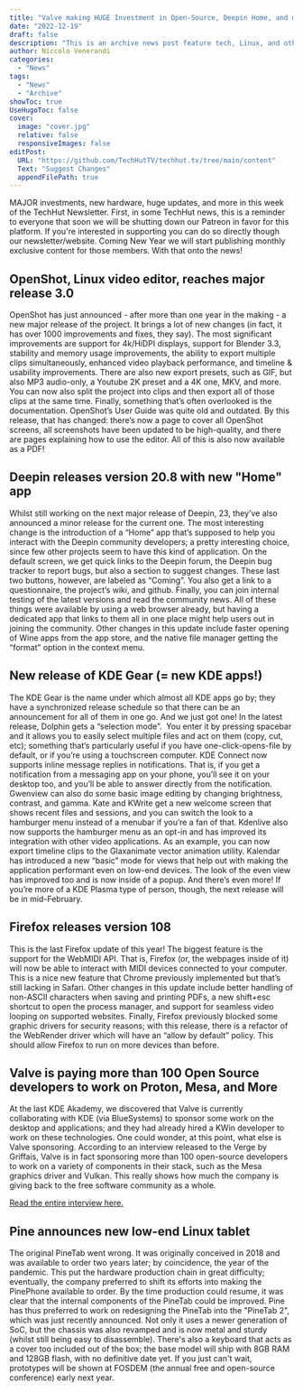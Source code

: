 ```yaml
---
title: "Valve making HUGE Investment in Open-Source, Deepin Home, and more!"
date: "2022-12-19"
draft: false
description: "This is an archive news post feature tech, Linux, and other open-source news. This is an older article that was part of a migration. There will be missing images, broken links, and potentially other issues."
author: Niccolo Venerandi
categories:
  - "News"
tags:
  - "News"
  - "Archive"
showToc: true
UseHugoToc: false
cover:
  image: "cover.jpg"
  relative: false
  responsiveImages: false
editPost:
  URL: "https://github.com/TechHutTV/techhut.tv/tree/main/content"
  Text: "Suggest Changes"
  appendFilePath: true
---
```


MAJOR investments, new hardware, huge updates, and more in this week of the TechHut Newsletter. First, in some TechHut news, this is a reminder to everyone that soon we will be shutting down our Patreon in favor for this platform. If you're interested in supporting you can do so directly though our newsletter/website. Coming New Year we will start publishing monthly exclusive content for those members. With that onto the news!

## OpenShot, Linux video editor, reaches major release 3.0

OpenShot has just announced - after more than one year in the making - a new major release of the project. It brings a lot of new changes (in fact, it has over 1000 improvements and fixes, they say). The most significant improvements are support for 4k/HiDPI displays, support for Blender 3.3, stability and memory usage improvements, the ability to export multiple clips simultaneously, enhanced video playback performance, and timeline & usability improvements. There are also new export presets, such as GIF, but also MP3 audio-only, a Youtube 2K preset and a 4K one, MKV, and more. You can now also split the project into clips and then export all of those clips at the same time. Finally, something that’s often overlooked is the documentation. OpenShot’s User Guide was quite old and outdated. By this release, that has changed: there’s now a page to cover all OpenShot screens, all screenshots have been updated to be high-quality, and there are pages explaining how to use the editor. All of this is also now available as a PDF!

## Deepin releases version 20.8 with new "Home" app

Whilst still working on the next major release of Deepin, 23, they’ve also announced a minor release for the current one. The most interesting change is the introduction of a “Home” app that’s supposed to help you interact with the Deepin community developers; a pretty interesting choice, since few other projects seem to have this kind of application. On the default screen, we get quick links to the Deepin forum, the Deepin bug tracker to report bugs, but also a section to suggest changes. These last two buttons, however, are labeled as “Coming”. You also get a link to a questionnaire, the project’s wiki, and github. Finally, you can join internal testing of the latest versions and read the community news. All of these things were available by using a web browser already, but having a dedicated app that links to them all in one place might help users out in joining the community. Other changes in this update include faster opening of Wine apps from the app store, and the native file manager getting the “format” option in the context menu.

## New release of KDE Gear (= new KDE apps!)

The KDE Gear is the name under which almost all KDE apps go by; they have a synchronized release schedule so that there can be an announcement for all of them in one go. And we just got one! In the latest release, Dolphin gets a “selection mode”.  You enter it by pressing spacebar and it allows you to easily select multiple files and act on them (copy, cut, etc); something that’s particularly useful if you have one-click-opens-file by default, or if you’re using a touchscreen computer. KDE Connect now supports inline message replies in notifications. That is, if you get a notification from a messaging app on your phone, you’ll see it on your desktop too, and you’ll be able to answer directly from the notification. Gwenview can also do some basic image editing by changing brightness, contrast, and gamma. Kate and KWrite get a new welcome screen that shows recent files and sessions, and you can switch the look to a hamburger menu instead of a menubar if you’re a fan of that. Kdenlive also now supports the hamburger menu as an opt-in and has improved its integration with other video applications. As an example, you can now export timeline clips to the Glaxanimate vector animation utility. Kalendar has introduced a new “basic” mode for views that help out with making the application performant even on low-end devices. The look of the even view has improved too and is now inside of a popup. And there’s even more! If you’re more of a KDE Plasma type of person, though, the next release will be in mid-February.

## Firefox releases version 108

This is the last Firefox update of this year! The biggest feature is the support for the WebMIDI API. That is, Firefox (or, the webpages inside of it) will now be able to interact with MIDI devices connected to your computer. This is a nice new feature that Chrome previously implemented but that’s still lacking in Safari. Other changes in this update include better handling of non-ASCII characters when saving and printing PDFs, a new shift+esc shortcut to open the process manager, and support for seamless video looping on supported websites. Finally, Firefox previously blocked some graphic drivers for security reasons; with this release, there is a refactor of the WebRender driver which will have an “allow by default” policy. This should allow Firefox to run on more devices than before.

## Valve is paying more than 100 Open Source developers to work on Proton, Mesa, and More

At the last KDE Akademy, we discovered that Valve is currently collaborating with KDE (via BlueSystems) to sponsor some work on the desktop and applications; and they had already hired a KWin developer to work on these technologies. One could wonder, at this point, what else is Valve sponsoring. According to an interview released to the Verge by Griffais, Valve is in fact sponsoring more than 100 open-source developers to work on a variety of components in their stack, such as the Mesa graphics driver and Vulkan. This really shows how much the company is giving back to the free software community as a whole.

[Read the entire interview here.](https://www.theverge.com/23499215/valve-steam-deck-interview-late-2022)

## Pine announces new low-end Linux tablet

The original PineTab went wrong. It was originally conceived in 2018 and was available to order two years later; by coincidence, the year of the pandemic. This put the hardware production chain in great difficulty; eventually, the company preferred to shift its efforts into making the PinePhone available to order.
By the time production could resume, it was clear that the internal components of the PineTab could be improved. Pine has thus preferred to work on redesigning the PineTab into the "PineTab 2", which was just recently announced. Not only it uses a newer generation of SoC, but the chassis was also revamped and is now metal and sturdy (whilst still being easy to disassemble). There's also a keyboard that acts as a cover too included out of the box; the base model will ship with 8GB RAM and 128GB flash, with no definitive date yet.
If you just can't wait, prototypes will be shown at FOSDEM (the annual free and open-source conference) early next year.
